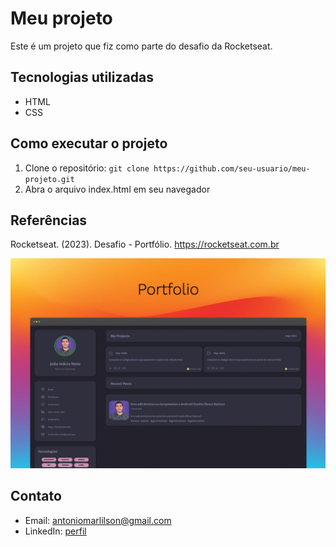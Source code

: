 # Meu projeto

Este é um projeto que fiz como parte do desafio da Rocketseat.

## Tecnologias utilizadas

- HTML
- CSS

## Como executar o projeto

1. Clone o repositório: `git clone https://github.com/seu-usuario/meu-projeto.git`
2. Abra o arquivo index.html em seu navegador

## Referências

Rocketseat. (2023). Desafio - Portfólio. https://rocketseat.com.br

![Banner do Desafio Rocketseat](https://github.com/AntonioMarlilson/PortfolioRocketseat/blob/main/img/bannerdesafio.jpeg?raw=true)

## Contato

- Email: antoniomarlilson@gmail.com
- LinkedIn: [perfil](https://www.linkedin.com/in/antonio-marlilson-9aab2a219/)

